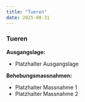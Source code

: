 ```yaml
---
title: "Tueren"
date: 2025-08-31
---
```


### Tueren

**Ausgangslage:**

- Platzhalter Ausgangslage

**Behebungsmassnahmen:**

- Platzhalter Massnahme 1
- Platzhalter Massnahme 2
